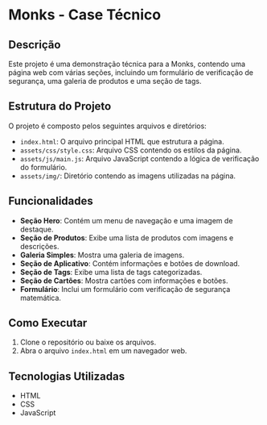 # Monks - Case Técnico

## Descrição
Este projeto é uma demonstração técnica para a Monks, contendo uma página web com várias seções, incluindo um formulário de verificação de segurança, uma galeria de produtos e uma seção de tags.

## Estrutura do Projeto
O projeto é composto pelos seguintes arquivos e diretórios:

- `index.html`: O arquivo principal HTML que estrutura a página.
- `assets/css/style.css`: Arquivo CSS contendo os estilos da página.
- `assets/js/main.js`: Arquivo JavaScript contendo a lógica de verificação do formulário.
- `assets/img/`: Diretório contendo as imagens utilizadas na página.

## Funcionalidades
- **Seção Hero**: Contém um menu de navegação e uma imagem de destaque.
- **Seção de Produtos**: Exibe uma lista de produtos com imagens e descrições.
- **Galeria Simples**: Mostra uma galeria de imagens.
- **Seção de Aplicativo**: Contém informações e botões de download.
- **Seção de Tags**: Exibe uma lista de tags categorizadas.
- **Seção de Cartões**: Mostra cartões com informações e botões.
- **Formulário**: Inclui um formulário com verificação de segurança matemática.

## Como Executar
1. Clone o repositório ou baixe os arquivos.
2. Abra o arquivo `index.html` em um navegador web.

## Tecnologias Utilizadas
- HTML
- CSS
- JavaScript